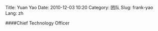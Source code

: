 Title: Yuan Yao
Date: 2010-12-03 10:20
Category: 团队
Slug: frank-yao
Lang: zh

####Chief Technology Officer